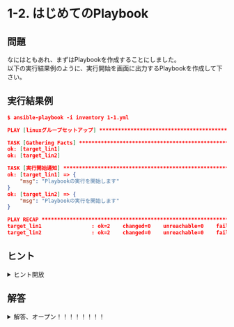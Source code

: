 # 1-2. はじめてのPlaybook

## 問題

なにはともあれ、まずはPlaybookを作成することにしました。  
以下の実行結果例のように、実行開始を画面に出力するPlaybookを作成して下さい。  

## 実行結果例

```json
$ ansible-playbook -i inventory 1-1.yml

PLAY [linuxグループセットアップ] ***************************************************************************

TASK [Gathering Facts] ***************************************************************************
ok: [target_lin1]
ok: [target_lin2]

TASK [実行開始通知] ************************************************************************************
ok: [target_lin1] => {
    "msg": "Playbookの実行を開始します"
}
ok: [target_lin2] => {
    "msg": "Playbookの実行を開始します"
}

PLAY RECAP ***************************************************************************************
target_lin1                : ok=2    changed=0    unreachable=0    failed=0    skipped=0    rescued=0    ignored=0
target_lin2                : ok=2    changed=0    unreachable=0    failed=0    skipped=0    rescued=0    ignored=0
```

## ヒント

<details>
    <summary>ヒント開放</summary>

- Playbook実行結果に文字列を出力する場合は、debugモジュールを使用します  
  <https://docs.ansible.com/ansible/latest/modules/debug_module.html>
- `ansible debug` 」などで検索することで、日本語で書かれた情報も見つけることができます  
  OSSを扱う場合、ググり能力は非常に大切です、積極的にググっていきましょう

</details>

## 解答

<details>
    <summary>解答、オープン！！！！！！！！</summary>

### コード

#### 1-1.yml

```yaml
---
- name: linuxグループセットアップ
  hosts: linux
  tasks:
    - name: 実行開始通知
      debug:
        msg: Playbookの実行を開始します
```

[raw file](./1-2_first_playbook/)  

### 解説

- Playbookはダッシュ記号 `-` の3連打からはじまります
    - Ansibleというよりはyamlの決まりです、なくても動きますが決まりなのでなるべく書きましょう
    - 余談ですが、yamlでは `---` がデータ構造の区切りを意味するため、以下のように「 `---` で区切って1ファイル内に複数のyamlデータを定義する」みたいな書き方が可能です  

        ```yaml
        ---
        hoge: hogehoge
        ---
        fuga: fugafuga
        ```

- yamlのインデントは半角スペースで行います、tabではエラーになります
- 今回実装したPlaybookに含まれる構成要素はざっと以下のような感じです

    |キー|意味|
    |:--|:--|
    |hosts|タスクを実行する対象のホストグループやホストを示す。今回はlinuxグループを実行対象に指定している|
    |tasks|Ansibleモジュールを呼び出し、必要なオプションを渡すことで実行される操作のリスト。<br>モジュールに与えるオプションは、モジュール名の下の行に **段を下げて** 記述する|

- nameタグは無くても動きます。が、実行結果の可視性を高く保つためになるべく付けることをオススメします
- debugモジュールが受け付けるオプションの一覧はこちらを参照して下さい  
    <https://docs.ansible.com/ansible/latest/modules/debug_module.html>
    - 今回はこの中の `msg` というパラメータを使用しています

</details>
